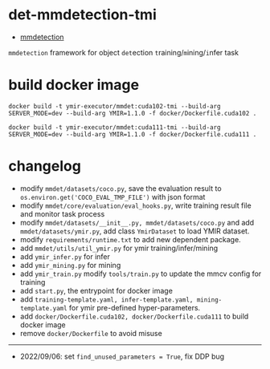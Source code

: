 # det-mmdetection-tmi

- [mmdetection](./README_mmdet.md)

`mmdetection` framework for object `det`ection `t`raining/`m`ining/`i`nfer task

# build docker image

```
docker build -t ymir-executor/mmdet:cuda102-tmi --build-arg SERVER_MODE=dev --build-arg YMIR=1.1.0 -f docker/Dockerfile.cuda102 .

docker build -t ymir-executor/mmdet:cuda111-tmi --build-arg SERVER_MODE=dev --build-arg YMIR=1.1.0 -f docker/Dockerfile.cuda111 .
```

# changelog
- modify `mmdet/datasets/coco.py`, save the evaluation result to `os.environ.get('COCO_EVAL_TMP_FILE')` with json format
- modify `mmdet/core/evaluation/eval_hooks.py`, write training result file and monitor task process
- modify `mmdet/datasets/__init__.py, mmdet/datasets/coco.py` and add `mmdet/datasets/ymir.py`, add class `YmirDataset` to load YMIR dataset.
- modify `requirements/runtime.txt` to add new dependent package.
- add `mmdet/utils/util_ymir.py` for ymir training/infer/mining
- add `ymir_infer.py` for infer
- add `ymir_mining.py` for mining
- add `ymir_train.py` modify `tools/train.py` to update the mmcv config for training
- add `start.py`, the entrypoint for docker image
- add `training-template.yaml, infer-template.yaml, mining-template.yaml` for ymir pre-defined hyper-parameters.
- add `docker/Dockerfile.cuda102, docker/Dockerfile.cuda111` to build docker image
- remove `docker/Dockerfile` to avoid misuse

---

- 2022/09/06: set `find_unused_parameters = True`, fix DDP bug
